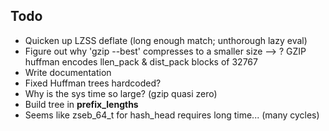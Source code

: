 Todo
----

   - Quicken up LZSS deflate (long enough match; unthorough lazy eval)
   - Figure out why 'gzip --best' compresses to a smaller size --> ? GZIP huffman encodes llen_pack & dist_pack blocks of 32767
   - Write documentation
   - Fixed Huffman trees hardcoded?
   - Why is the sys time so large? (gzip quasi zero)
   - Build tree in __prefix_lengths__
   - Seems like zseb_64_t for hash_head requires long time... (many cycles)

